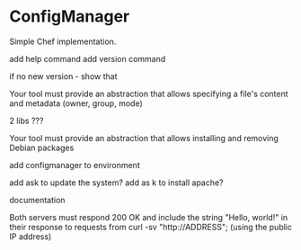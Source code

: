 # ConfigManager
Simple Chef implementation.


add help command
add version command

if no new version - show that

Your tool must provide an abstraction that allows specifying a file's content and metadata (owner, group, mode)

2 libs ???

Your tool must provide an abstraction that allows installing and removing Debian packages

add configmanager to environment

add ask to update the system?
add as k to install apache?


documentation

Both servers must respond 200 OK and include the string "Hello, world!" in their response to requests from curl -sv "http://ADDRESS"; (using the public IP address)